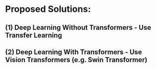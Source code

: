 # Proposed Solutions:
## (1) Deep Learning Without Transformers - Use Transfer Learning 
## (2) Deep Learning With Transformers - Use Vision Transformers (e.g. Swin Transformer)
